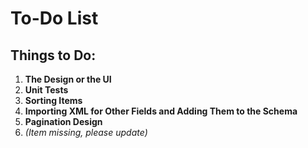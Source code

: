 # To-Do List

## Things to Do:
1. **The Design or the UI**
2. **Unit Tests**
3. **Sorting Items**
4. **Importing XML for Other Fields and Adding Them to the Schema**
5. **Pagination Design**
6. *(Item missing, please update)*
